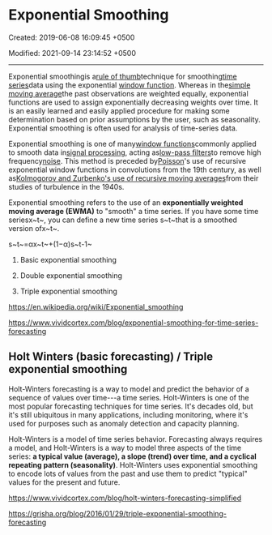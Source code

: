 # Exponential Smoothing

Created: 2019-06-08 16:09:45 +0500

Modified: 2021-09-14 23:14:52 +0500

---

Exponential smoothingis a[rule of thumb](https://en.wikipedia.org/wiki/Rule_of_thumb)technique for smoothing[time series](https://en.wikipedia.org/wiki/Time_series)data using the exponential [window function](https://en.wikipedia.org/wiki/Window_function). Whereas in the[simple moving average](https://en.wikipedia.org/wiki/Simple_moving_average)the past observations are weighted equally, exponential functions are used to assign exponentially decreasing weights over time. It is an easily learned and easily applied procedure for making some determination based on prior assumptions by the user, such as seasonality. Exponential smoothing is often used for analysis of time-series data.

Exponential smoothing is one of many[window functions](https://en.wikipedia.org/wiki/Window_functions)commonly applied to smooth data in[signal processing](https://en.wikipedia.org/wiki/Signal_processing), acting as[low-pass filters](https://en.wikipedia.org/wiki/Low-pass_filter)to remove high frequency[noise](https://en.wikipedia.org/wiki/Noise). This method is preceded by[Poisson](https://en.wikipedia.org/wiki/Sim%C3%A9on_Denis_Poisson)'s use of recursive exponential window functions in convolutions from the 19th century, as well as[Kolmogorov and Zurbenko's use of recursive moving averages](https://en.wikipedia.org/wiki/Kolmogorov%E2%80%93Zurbenko_filter)from their studies of turbulence in the 1940s.

Exponential smoothing refers to the use of an **exponentially weighted moving average (EWMA)** to "smooth" a time series. If you have some time seriesx~t~, you can define a new time series s~t~that is a smoothed version ofx~t~.

s~t~=αx~t~+(1−α)s~t-1~

1. Basic exponential smoothing

2. Double exponential smoothing

3. Triple exponential smoothing

<https://en.wikipedia.org/wiki/Exponential_smoothing>

<https://www.vividcortex.com/blog/exponential-smoothing-for-time-series-forecasting>

## Holt Winters (basic forecasting) / Triple exponential smoothing

Holt-Winters forecasting is a way to model and predict the behavior of a sequence of values over time---a time series. Holt-Winters is one of the most popular forecasting techniques for time series. It's decades old, but it's still ubiquitous in many applications, including monitoring, where it's used for purposes such as anomaly detection and capacity planning.

Holt-Winters is a model of time series behavior. Forecasting always requires a model, and Holt-Winters is a way to model three aspects of the time series: **a typical value (average), a slope (trend) over time, and a cyclical repeating pattern (seasonality)**. Holt-Winters uses exponential smoothing to encode lots of values from the past and use them to predict "typical" values for the present and future.

<https://www.vividcortex.com/blog/holt-winters-forecasting-simplified>

<https://grisha.org/blog/2016/01/29/triple-exponential-smoothing-forecasting>

